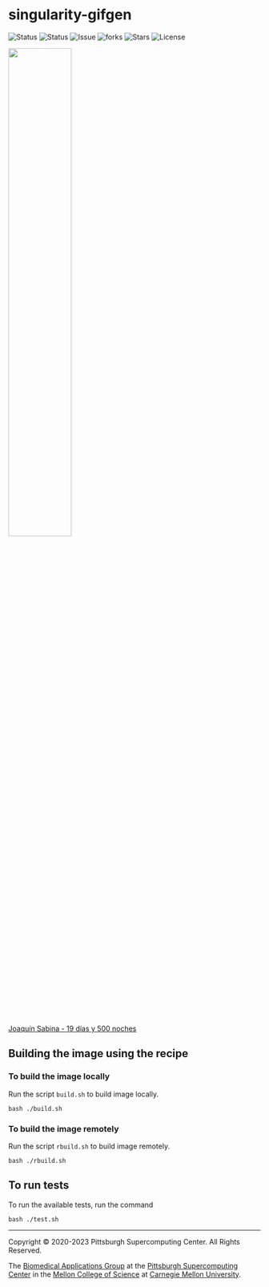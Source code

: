 # singularity-gifgen
![Status](https://github.com/icaoberg/singularity-gifgen/actions/workflows/main.yml/badge.svg)
![Status](https://github.com/icaoberg/singularity-gifgen/actions/workflows/pretty.yml/badge.svg)
![Issue](https://img.shields.io/github/issues/icaoberg/singularity-gifgen)
![forks](https://img.shields.io/github/forks/icaoberg/singularity-gifgen)
![Stars](https://img.shields.io/github/stars/icaoberg/singularity-gifgen)
![License](https://img.shields.io/github/license/icaoberg/singularity-gifgen)

<div>
<img src="./images/joaquin_sabina-19dias_y_500noches.gif" width="50%" />
<br><a href="https://www.youtube.com/watch?v=NY_EOhHRTdo">Joaqu&iacute;n Sabina - 19 d&iacute;as y 500 noches</a>
</div>

## Building the image using the recipe
### To build the image locally
Run the script `build.sh` to build image locally.

```
bash ./build.sh
```

### To build the image remotely
Run the script `rbuild.sh` to build image remotely.

```
bash ./rbuild.sh
```

## To run tests
To run the available tests, run the command

```
bash ./test.sh
```

---
Copyright © 2020-2023 Pittsburgh Supercomputing Center. All Rights Reserved.

The [Biomedical Applications Group](https://www.psc.edu/biomedical-applications/) at the [Pittsburgh Supercomputing
Center](http://www.psc.edu) in the [Mellon College of Science](https://www.cmu.edu/mcs/) at [Carnegie Mellon University](http://www.cmu.edu).
